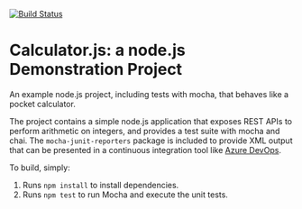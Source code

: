 [![Build Status](https://dev.azure.com/az400jjb/Integrating%20External%20Source%20Control%20with%20Azure%20Pipelines/_apis/build/status/jbla9028.calculator?branchName=master)](https://dev.azure.com/az400jjb/Integrating%20External%20Source%20Control%20with%20Azure%20Pipelines/_build/latest?definitionId=5&branchName=master)

Calculator.js: a node.js Demonstration Project
==============================================
An example node.js project, including tests with mocha, that behaves like
a pocket calculator.

The project contains a simple node.js application that exposes REST APIs
to perform arithmetic on integers, and provides a test suite with mocha
and chai.  The `mocha-junit-reporters` package is included to provide XML
output that can be presented in a continuous integration tool like
[Azure DevOps](https://azure.com/devops).

To build, simply:

1. Runs `npm install` to install dependencies.
2. Runs `npm test` to run Mocha and execute the unit tests.

